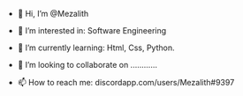 - 👋 Hi, I’m @Mezalith
- 👀 I’m interested in: Software Engineering

- 🌱 I’m currently learning: Html, Css, Python.
- 💞️ I’m looking to collaborate on ............
- 📫 How to reach me: discordapp.com/users/Mezalith#9397

<!---
Mezalith/Mezalith is a ✨ special ✨ repository because its `README.md` (this file) appears on your GitHub profile.
You can click the Preview link to take a look at your changes.
--->
